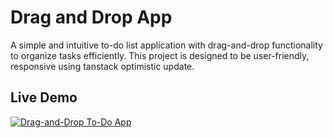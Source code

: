 # Drag and Drop App

A simple and intuitive to-do list application with drag-and-drop functionality to organize tasks efficiently. This project is designed to be user-friendly, responsive using tanstack optimistic update.

## Live Demo

[![Drag-and-Drop To-Do App](https://img.youtube.com/vi/AtFu7tCpdRA/0.jpg)](https://youtu.be/AtFu7tCpdRA?si=vpry3z6CA1YPkUgq)
